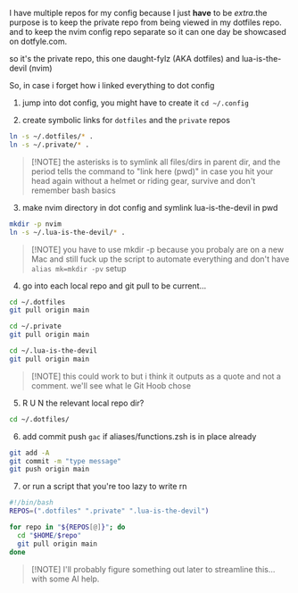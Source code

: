 I have multiple repos for my config because I just **have** to be *extra*.the purpose is to keep the private repo from being viewed in my dotfiles repo. and to keep the nvim config repo separate so it can one day be showcased on dotfyle.com.

so it's the private repo, this one daught-fylz (AKA dotfiles) and lua-is-the-devil (nvim)

So, in case i forget how i linked everything to dot config

1. jump into dot config, you might have to create it
`cd ~/.config`

2. create symbolic links for `dotfiles` and the `private` repos
```bash
ln -s ~/.dotfiles/* .
ln -s ~/.private/* .
```
> [!NOTE] the asterisks is to symlink all files/dirs in parent dir, and the period tells the command to "link here (pwd)" in case you hit your head again without a helmet or riding gear, survive and don't remember bash basics 
3. make nvim directory in dot config and symlink lua-is-the-devil in pwd
```bash
mkdir -p nvim
ln -s ~/.lua-is-the-devil/* .
```
> [!NOTE] you have to use mkdir -p because you probaly are on a new Mac and still fuck up the script to automate everything and don't have `alias mk=mkdir -pv` setup 
4. go into each local repo and git pull to be current…
```bash
cd ~/.dotfiles
git pull origin main

cd ~/.private
git pull origin main

cd ~/.lua-is-the-devil
git pull origin main
```
> [!NOTE] this could work to but i think it outputs as a quote and not a comment. we'll see what le Git Hoob chose

5. R U N the relevant local repo dir?
```bash
cd ~/.dotfiles/
```
6. add commit push `gac` if aliases/functions.zsh is in place already
```bash
git add -A
git commit -m "type message"
git push origin main
```
7. or run a script that you're too lazy to write rn
```bash
#!/bin/bash
REPOS=(".dotfiles" ".private" ".lua-is-the-devil")

for repo in "${REPOS[@]}"; do
  cd "$HOME/$repo"
  git pull origin main
done
```
> [!NOTE] I'll probably figure something out later to streamline this… with some AI help.
